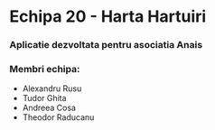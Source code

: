 # Echipa 20 - Harta Hartuiri #

### Aplicatie dezvoltata pentru asociatia Anais ###

### Membri echipa: ###
- Alexandru Rusu
- Tudor Ghita
- Andreea Cosa
- Theodor Raducanu

